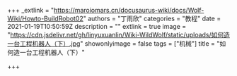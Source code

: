 +++
_extlink = "https://maroiomars.cn/docusaurus-wiki/docs/Wolf-Wiki/Howto-BuildRobot02"
authors = "丁雨欣"
categories = "教程"
date = 2021-01-19T10:50:59Z
description = ""
extlink = true
image = "https://cdn.jsdelivr.net/gh/linyuxuanlin/Wiki-WildWolf/static/uploads/如何造一台工程机器人（下）.jpg"
showonlyimage = false
tags = ["机械"]
title = "如何造一台工程机器人（下）"

+++
